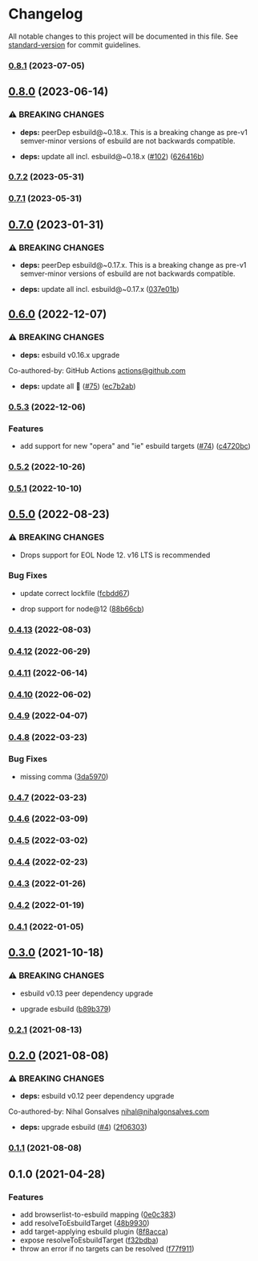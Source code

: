 # Changelog

All notable changes to this project will be documented in this file. See [standard-version](https://github.com/conventional-changelog/standard-version) for commit guidelines.

### [0.8.1](https://github.com/nihalgonsalves/esbuild-plugin-browserslist/compare/v0.8.0...v0.8.1) (2023-07-05)

## [0.8.0](https://github.com/nihalgonsalves/esbuild-plugin-browserslist/compare/v0.7.2...v0.8.0) (2023-06-14)

### ⚠ BREAKING CHANGES

- **deps:** peerDep esbuild@~0.18.x. This is a breaking change
  as pre-v1 semver-minor versions of esbuild are not backwards compatible.

- **deps:** update all incl. esbuild@~0.18.x ([#102](https://github.com/nihalgonsalves/esbuild-plugin-browserslist/issues/102)) ([626416b](https://github.com/nihalgonsalves/esbuild-plugin-browserslist/commit/626416b9a10913d6bc712c46db239771fb691bc7))

### [0.7.2](https://github.com/nihalgonsalves/esbuild-plugin-browserslist/compare/v0.7.1...v0.7.2) (2023-05-31)

### [0.7.1](https://github.com/nihalgonsalves/esbuild-plugin-browserslist/compare/v0.7.0...v0.7.1) (2023-05-31)

## [0.7.0](https://github.com/nihalgonsalves/esbuild-plugin-browserslist/compare/v0.6.0...v0.7.0) (2023-01-31)

### ⚠ BREAKING CHANGES

- **deps:** peerDep esbuild@~0.17.x. This is a breaking change
  as pre-v1 semver-minor versions of esbuild are not backwards compatible.

- **deps:** update all incl. esbuild@~0.17.x ([037e01b](https://github.com/nihalgonsalves/esbuild-plugin-browserslist/commit/037e01bc49a08d38ed0837f0ccb886dc4d73cd24))

## [0.6.0](https://github.com/nihalgonsalves/esbuild-plugin-browserslist/compare/v0.5.3...v0.6.0) (2022-12-07)

### ⚠ BREAKING CHANGES

- **deps:** esbuild v0.16.x upgrade

Co-authored-by: GitHub Actions <actions@github.com>

- **deps:** update all 🚀 ([#75](https://github.com/nihalgonsalves/esbuild-plugin-browserslist/issues/75)) ([ec7b2ab](https://github.com/nihalgonsalves/esbuild-plugin-browserslist/commit/ec7b2aba90be6c56389285f2e40b74a4fe3e5bf9))

### [0.5.3](https://github.com/nihalgonsalves/esbuild-plugin-browserslist/compare/v0.5.2...v0.5.3) (2022-12-06)

### Features

- add support for new "opera" and "ie" esbuild targets ([#74](https://github.com/nihalgonsalves/esbuild-plugin-browserslist/issues/74)) ([c4720bc](https://github.com/nihalgonsalves/esbuild-plugin-browserslist/commit/c4720bc18a38835dd14ac4d26ab617f471fb2b2f))

### [0.5.2](https://github.com/nihalgonsalves/esbuild-plugin-browserslist/compare/v0.5.1...v0.5.2) (2022-10-26)

### [0.5.1](https://github.com/nihalgonsalves/esbuild-plugin-browserslist/compare/v0.5.0...v0.5.1) (2022-10-10)

## [0.5.0](https://github.com/nihalgonsalves/esbuild-plugin-browserslist/compare/v0.4.13...v0.5.0) (2022-08-23)

### ⚠ BREAKING CHANGES

- Drops support for EOL Node 12. v16 LTS is recommended

### Bug Fixes

- update correct lockfile ([fcbdd67](https://github.com/nihalgonsalves/esbuild-plugin-browserslist/commit/fcbdd674c5c537fec5a028f8531ecd98cca7d37b))

- drop support for node@12 ([88b66cb](https://github.com/nihalgonsalves/esbuild-plugin-browserslist/commit/88b66cb8c26fdd6d988e5631581099ed7b35685e))

### [0.4.13](https://github.com/nihalgonsalves/esbuild-plugin-browserslist/compare/v0.4.12...v0.4.13) (2022-08-03)

### [0.4.12](https://github.com/nihalgonsalves/esbuild-plugin-browserslist/compare/v0.4.11...v0.4.12) (2022-06-29)

### [0.4.11](https://github.com/nihalgonsalves/esbuild-plugin-browserslist/compare/v0.4.10...v0.4.11) (2022-06-14)

### [0.4.10](https://github.com/nihalgonsalves/esbuild-plugin-browserslist/compare/v0.4.9...v0.4.10) (2022-06-02)

### [0.4.9](https://github.com/nihalgonsalves/esbuild-plugin-browserslist/compare/v0.4.8...v0.4.9) (2022-04-07)

### [0.4.8](https://github.com/nihalgonsalves/esbuild-plugin-browserslist/compare/v0.4.7...v0.4.8) (2022-03-23)

### Bug Fixes

- missing comma ([3da5970](https://github.com/nihalgonsalves/esbuild-plugin-browserslist/commit/3da59704d1d0c03df362b0d1f4471d8c02be89ae))

### [0.4.7](https://github.com/nihalgonsalves/esbuild-plugin-browserslist/compare/v0.4.6...v0.4.7) (2022-03-23)

### [0.4.6](https://github.com/nihalgonsalves/esbuild-plugin-browserslist/compare/v0.4.5...v0.4.6) (2022-03-09)

### [0.4.5](https://github.com/nihalgonsalves/esbuild-plugin-browserslist/compare/v0.4.4...v0.4.5) (2022-03-02)

### [0.4.4](https://github.com/nihalgonsalves/esbuild-plugin-browserslist/compare/v0.4.3...v0.4.4) (2022-02-23)

### [0.4.3](https://github.com/nihalgonsalves/esbuild-plugin-browserslist/compare/v0.4.2...v0.4.3) (2022-01-26)

### [0.4.2](https://github.com/nihalgonsalves/esbuild-plugin-browserslist/compare/v0.4.1...v0.4.2) (2022-01-19)

### [0.4.1](https://github.com/nihalgonsalves/esbuild-plugin-browserslist/compare/v0.4.0...v0.4.1) (2022-01-05)

## [0.3.0](https://github.com/nihalgonsalves/esbuild-plugin-browserslist/compare/v0.2.1...v0.3.0) (2021-10-18)

### ⚠ BREAKING CHANGES

- esbuild v0.13 peer dependency upgrade

- upgrade esbuild ([b89b379](https://github.com/nihalgonsalves/esbuild-plugin-browserslist/commit/b89b3792b21eff7db8ec573f035bda28ad7f656f))

### [0.2.1](https://github.com/nihalgonsalves/esbuild-plugin-browserslist/compare/v0.2.0...v0.2.1) (2021-08-13)

## [0.2.0](https://github.com/nihalgonsalves/esbuild-plugin-browserslist/compare/v0.1.1...v0.2.0) (2021-08-08)

### ⚠ BREAKING CHANGES

- **deps:** esbuild v0.12 peer dependency upgrade

Co-authored-by: Nihal Gonsalves <nihal@nihalgonsalves.com>

- **deps:** upgrade esbuild ([#4](https://github.com/nihalgonsalves/esbuild-plugin-browserslist/issues/4)) ([2f06303](https://github.com/nihalgonsalves/esbuild-plugin-browserslist/commit/2f06303225baa3352e6c6fe22eb116120b14ca91))

### [0.1.1](https://github.com/nihalgonsalves/esbuild-plugin-browserslist/compare/v0.1.0...v0.1.1) (2021-08-08)

## 0.1.0 (2021-04-28)

### Features

- add browserlist-to-esbuild mapping ([0e0c383](https://github.com/nihalgonsalves/esbuild-plugin-browserslist/commit/0e0c38314593c31332811860aa4a25c683ed2593))
- add resolveToEsbuildTarget ([48b9930](https://github.com/nihalgonsalves/esbuild-plugin-browserslist/commit/48b9930d787e807bae1524e17a0fce90a3516bdf))
- add target-applying esbuild plugin ([8f8acca](https://github.com/nihalgonsalves/esbuild-plugin-browserslist/commit/8f8acca2826d4f9adef6fcdffc236454047908f7))
- expose resolveToEsbuildTarget ([f32bdba](https://github.com/nihalgonsalves/esbuild-plugin-browserslist/commit/f32bdba8f752abffa6c6a63d0d477f6918598839))
- throw an error if no targets can be resolved ([f77f911](https://github.com/nihalgonsalves/esbuild-plugin-browserslist/commit/f77f9116a93598073a6fb0d500598bdae1f70cdb))
